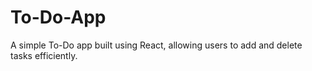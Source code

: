 # To-Do-App
A simple To-Do app built using React, allowing users to add and delete tasks efficiently.
